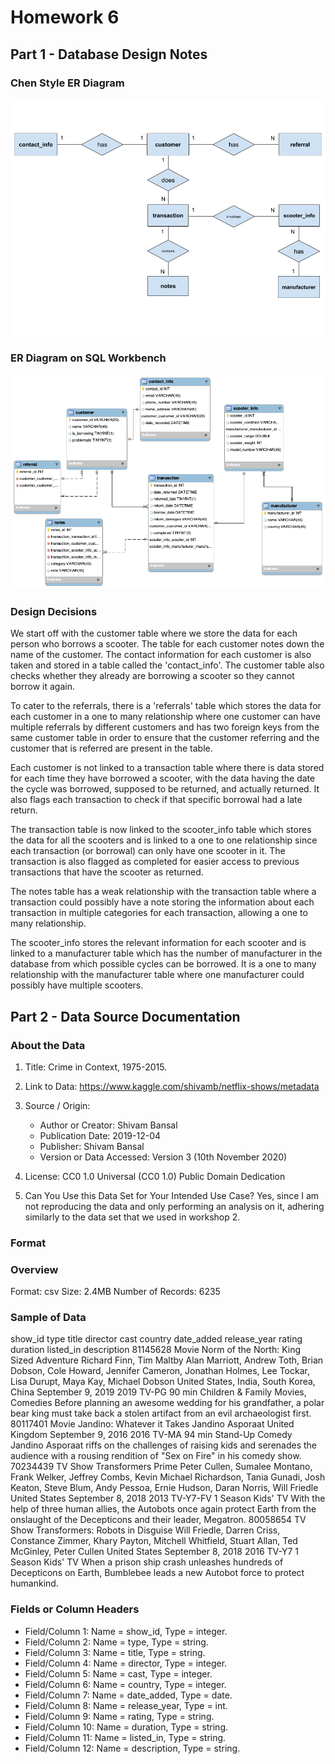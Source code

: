 # Homework 6

## Part 1 - Database Design Notes
### Chen Style ER Diagram

![chen-style-er-diagram](./src/Chen_ER_Diagram_HW_6.png)

### ER Diagram on SQL Workbench

![sql-workbench-er-diagram](./src/er-diagram.png)

### Design Decisions

We start off with the customer table where we store the data for each person who borrows a scooter. The table for each customer notes down the name of the customer. The contact information for each customer is also taken and stored in a table called the 'contact_info'. The customer table also checks whether they already are borrowing a scooter so they cannot borrow it again. 

To cater to the referrals, there is a 'referrals' table which stores the data for each customer in a one to many relationship where one customer can have multiple referrals by different customers and has two foreign keys from the same customer table in order to ensure that the customer referring and the customer that is referred are present in the table.

Each customer is not linked to a transaction table where there is data stored for each time they have borrowed a scooter, with the data having the date the cycle was borrowed, supposed to be returned, and actually returned. It also flags each transaction to check if that specific borrowal had a late return.

The transaction table is now linked to the scooter_info table which stores the data for all the scooters and is linked to a one to one relationship since each transaction (or borrowal) can only have one scooter in it. The transaction is also flagged as completed for easier access to previous transactions that have the scooter as returned.

The notes table has a weak relationship with the transaction table where a transaction could possibly have a note storing the information about each transaction in multiple categories for each transaction, allowing a one to many relationship.

The scooter_info stores the relevant information for each scooter and is linked to a manufacturer table which has the number of manufacturer in the database from which possible cycles can be borrowed. It is a one to many relationship with the manufacturer table where one manufacturer could possibly have multiple scooters.

## Part 2 - Data Source Documentation 

### About the Data

1. Title: Crime in Context, 1975-2015.

2. Link to Data: https://www.kaggle.com/shivamb/netflix-shows/metadata

3. Source / Origin: 
    * Author or Creator: Shivam Bansal
    * Publication Date: 2019-12-04
    * Publisher: Shivam Bansal
    * Version or Data Accessed: Version 3 (10th November 2020)
    
4. License: CC0 1.0 Universal (CC0 1.0) Public Domain Dedication

5. Can You Use this Data Set for Your Intended Use Case? 
Yes, since I am not reproducing the data and only performing an analysis on it, adhering similarly to the data set that we used in workshop 2.

### Format

### Overview

Format: csv
Size: 2.4MB
Number of Records: 6235

### Sample of Data

show_id    type    title    director    cast    country    date_added    release_year    rating    duration    listed_in    description
81145628    Movie    Norm of the North: King Sized Adventure    Richard Finn, Tim Maltby    Alan Marriott, Andrew Toth, Brian Dobson, Cole Howard, Jennifer Cameron, Jonathan Holmes, Lee Tockar, Lisa Durupt, Maya Kay, Michael Dobson    United States, India, South Korea, China    September 9, 2019    2019    TV-PG    90 min    Children & Family Movies, Comedies    Before planning an awesome wedding for his grandfather, a polar bear king must take back a stolen artifact from an evil archaeologist first.
80117401    Movie    Jandino: Whatever it Takes        Jandino Asporaat    United Kingdom    September 9, 2016    2016    TV-MA    94 min    Stand-Up Comedy    Jandino Asporaat riffs on the challenges of raising kids and serenades the audience with a rousing rendition of "Sex on Fire" in his comedy show.
70234439    TV Show    Transformers Prime        Peter Cullen, Sumalee Montano, Frank Welker, Jeffrey Combs, Kevin Michael Richardson, Tania Gunadi, Josh Keaton, Steve Blum, Andy Pessoa, Ernie Hudson, Daran Norris, Will Friedle    United States    September 8, 2018    2013    TV-Y7-FV    1 Season    Kids' TV    With the help of three human allies, the Autobots once again protect Earth from the onslaught of the Decepticons and their leader, Megatron.
80058654    TV Show    Transformers: Robots in Disguise        Will Friedle, Darren Criss, Constance Zimmer, Khary Payton, Mitchell Whitfield, Stuart Allan, Ted McGinley, Peter Cullen    United States    September 8, 2018    2016    TV-Y7    1 Season    Kids' TV    When a prison ship crash unleashes hundreds of Decepticons on Earth, Bumblebee leads a new Autobot force to protect humankind.

### Fields or Column Headers

* Field/Column 1: Name = show_id, Type = integer.
* Field/Column 2: Name = type, Type = string.
* Field/Column 3: Name = title, Type = string.
* Field/Column 4: Name = director, Type = integer.
* Field/Column 5: Name = cast, Type = integer.
* Field/Column 6: Name = country, Type = integer.
* Field/Column 7: Name = date_added, Type = date.
* Field/Column 8: Name = release_year, Type = int.
* Field/Column 9: Name = rating, Type = string.
* Field/Column 10: Name = duration, Type = string.
* Field/Column 11: Name = listed_in, Type = string.
* Field/Column 12: Name = description, Type = string.


